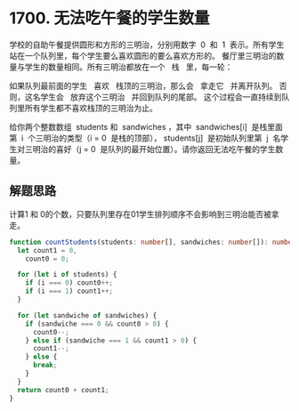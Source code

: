 # 1700. 无法吃午餐的学生数量

学校的自助午餐提供圆形和方形的三明治，分别用数字  0  和  1  表示。所有学生站在一个队列里，每个学生要么喜欢圆形的要么喜欢方形的。
餐厅里三明治的数量与学生的数量相同。所有三明治都放在一个   栈   里，每一轮：

如果队列最前面的学生   喜欢   栈顶的三明治，那么会   拿走它   并离开队列。
否则，这名学生会   放弃这个三明治   并回到队列的尾部。
这个过程会一直持续到队列里所有学生都不喜欢栈顶的三明治为止。

给你两个整数数组  students 和  sandwiches ，其中  sandwiches[i]  是栈里面第  i​​​​​​  个三明治的类型（i = 0  是栈的顶部）， students[j]  是初始队列里第  j​​​​​​  名学生对三明治的喜好（j = 0  是队列的最开始位置）。请你返回无法吃午餐的学生数量。

## 解题思路

计算1 和 0的个数，只要队列里存在01学生排列顺序不会影响到三明治能否被拿走。


```typescript
function countStudents(students: number[], sandwiches: number[]): number {
  let count1 = 0,
    count0 = 0;

  for (let i of students) {
    if (i === 0) count0++;
    if (i === 1) count1++;
  }

  for (let sandwiche of sandwiches) {
    if (sandwiche === 0 && count0 > 0) {
      count0--;
    } else if (sandwiche === 1 && count1 > 0) {
      count1--;
    } else {
      break;
    }
  }
  return count0 + count1;
}
```

